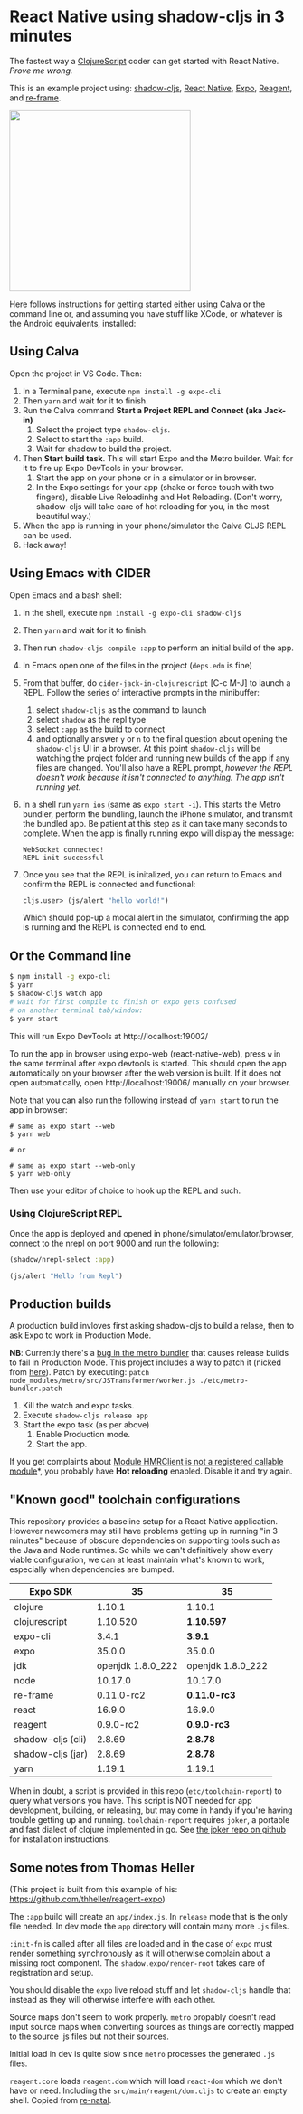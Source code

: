 # React Native using shadow-cljs in 3 minutes

The fastest way a [ClojureScript](https://clojurescript.org/) coder can get started with React Native. *Prove me wrong.*

This is an example project using: [shadow-cljs](https://github.com/thheller/shadow-cljs), [React Native](https://facebook.github.io/react-native/), [Expo](https://expo.io/), [Reagent](https://reagent-project.github.io/), and [re-frame](https://github.com/Day8/re-frame).

<img src="./rn-rf-shadow.png" width="320" />

Here follows instructions for getting started either using [Calva](http://github.com/BetterThanTomorrow/calva) or the command line or, and assuming you have stuff like XCode, or whatever is the Android equivalents, installed:

## Using Calva

Open the project in VS Code. Then:

1. In a Terminal pane, execute `npm install -g expo-cli`
1. Then `yarn` and wait for it to finish.
1. Run the Calva command **Start a Project REPL and Connect (aka Jack-in)**
   1. Select the project type `shadow-cljs`.
   1. Select to start the `:app` build.
   1. Wait for shadow to build the project.
1. Then **Start build task**. This will start Expo and the Metro
   builder. Wait for it to fire up Expo DevTools in your browser.
   1. Start the app on your phone or in a simulator or in browser.
   1. In the Expo settings for your app (shake or force touch with two
      fingers), disable Live Reloadinhg and Hot Reloading. (Don't
      worry, shadow-cljs will take care of hot reloading for you, in
      the most beautiful way.)
1. When the app is running in your phone/simulator the Calva CLJS REPL can be used.
1. Hack away!

## Using Emacs with CIDER

Open Emacs and a bash shell:

1. In the shell, execute `npm install -g expo-cli shadow-cljs`
1. Then `yarn` and wait for it to finish.
1. Then run `shadow-cljs compile :app` to perform an initial build of the app.
1. In Emacs open one of the files in the project (`deps.edn` is fine)
1. From that buffer, do `cider-jack-in-clojurescript` [C-c M-J] to
   launch a REPL. Follow the series of interactive prompts in the
   minibuffer:
   1. select `shadow-cljs` as the command to launch
   1. select `shadow` as the repl type
   1. select `:app` as the build to connect
   1. and optionally answer `y` or `n` to the final question about
      opening the `shadow-cljs` UI in a browser.
   At this point `shadow-cljs` will be watching the project folder and
   running new builds of the app if any files are changed. You'll also
   have a REPL prompt, *however the REPL doesn't work because it isn't
   connected to anything. The app isn't running yet.*
1. In a shell run `yarn ios` (same as `expo start -i`). This starts
   the Metro bundler, perform the bundling, launch the iPhone
   simulator, and transmit the bundled app. Be patient at this step as
   it can take many seconds to complete. When the app is finally
   running expo will display the message:
   
       WebSocket connected!
       REPL init successful
       
1. Once you see that the REPL is initalized, you can return to Emacs
   and confirm the REPL is connected and functional:
   ``` clojure
   cljs.user> (js/alert "hello world!")
   ```   
   Which should pop-up a modal alert in the simulator, confirming the
   app is running and the REPL is connected end to end.

## Or the Command line
```sh
$ npm install -g expo-cli
$ yarn
$ shadow-cljs watch app
# wait for first compile to finish or expo gets confused 
# on another terminal tab/window:
$ yarn start
```
This will run Expo DevTools at http://localhost:19002/

To run the app in browser using expo-web (react-native-web), press `w` in the same terminal after expo devtools is started.
This should open the app automatically on your browser after the web version is built. If it does not open automatically, open http://localhost:19006/ manually on your browser.

Note that you can also run the following instead of `yarn start` to run the app in browser:
   ```
   # same as expo start --web
   $ yarn web
   
   # or
   
   # same as expo start --web-only
   $ yarn web-only
   ```
Then use your editor of choice to hook up the REPL and such.


### Using ClojureScript REPL
Once the app is deployed and opened in phone/simulator/emulator/browser, connect to the nrepl on port 9000 and run the following:
```clojure
(shadow/nrepl-select :app)
```

```clojure
(js/alert "Hello from Repl")
```

## Production builds

A production build invloves first asking shadow-cljs to build a relase, then to ask Expo to work in Production Mode.

**NB**: Currently there's a [bug in the metro bundler](https://github.com/facebook/metro/issues/291) that causes release builds to fail in Production Mode. This project includes a way to patch it (nicked from [here](https://github.com/drapanjanas/re-natal/issues/203)). Patch by executing: `patch node_modules/metro/src/JSTransformer/worker.js ./etc/metro-bundler.patch`

1. Kill the watch and expo tasks.
1. Execute `shadow-cljs release app`
1. Start the expo task (as per above)
   1. Enable Production mode.
   1. Start the app.

If you get complaints about [Module HMRClient is not a registered callable module](https://github.com/expo/expo/issues/916)*, you probably have **Hot reloading** enabled. Disable it and try again.

## "Known good" toolchain configurations

This repository provides a baseline setup for a React Native application. However newcomers may still have problems getting up in running "in 3 minutes" because of obscure dependencies on supporting tools such as the Java and Node runtimes. So while we can't definitively show every viable configuration, we can at least maintain what's known to work, especially when dependencies are bumped.

Expo SDK          | 35                | 35
----------------- | ----------------- | -----------------
clojure           | 1.10.1            | 1.10.1
clojurescript     | 1.10.520          | **1.10.597**
expo-cli          | 3.4.1             | **3.9.1**
expo              | 35.0.0            | 35.0.0
jdk               | openjdk 1.8.0_222 | openjdk 1.8.0_222
node              | 10.17.0           | 10.17.0
re-frame          | 0.11.0-rc2        | **0.11.0-rc3**
react             | 16.9.0            | 16.9.0
reagent           | 0.9.0-rc2         | **0.9.0-rc3**
shadow-cljs (cli) | 2.8.69            | **2.8.78**
shadow-cljs (jar) | 2.8.69            | **2.8.78**
yarn              | 1.19.1            | 1.19.1

When in doubt, a script is provided in this repo (`etc/toolchain-report`) to query what versions you have. This script is NOT needed for app development, building, or releasing, but may come in handy if you're having trouble getting up and running. `toolchain-report` requires `joker`, a portable and fast dialect of clojure implemented in go. See [the joker repo on github](https://github.com/candid82/joker) for installation instructions.

## Some notes from Thomas Heller

(This project is built from this example of his: https://github.com/thheller/reagent-expo)

The `:app` build will create an `app/index.js`. In `release` mode that is the only file needed. In dev mode the `app` directory will contain many more `.js` files.

`:init-fn` is called after all files are loaded and in the case of `expo` must render something synchronously as it will otherwise complain about a missing root component. The `shadow.expo/render-root` takes care of registration and setup.

You should disable the `expo` live reload stuff and let `shadow-cljs` handle that instead as they will otherwise interfere with each other.

Source maps don't seem to work properly. `metro` propably doesn't read input source maps when converting sources as things are correctly mapped to the source .js files but not their sources.

Initial load in dev is quite slow since `metro` processes the generated `.js` files.

`reagent.core` loads `reagent.dom` which will load `react-dom` which we don't have or need. Including the `src/main/reagent/dom.cljs` to create an empty shell. Copied from [re-natal](https://github.com/drapanjanas/re-natal/blob/master/resources/cljs-reagent6/reagent_dom.cljs).

